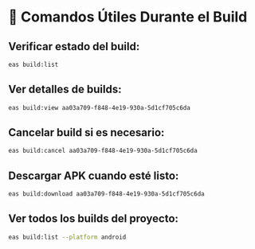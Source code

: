 # 📱 Comandos Útiles Durante el Build

## Verificar estado del build:
```bash
eas build:list
```

## Ver detalles de builds:
```bash
eas build:view aa03a709-f848-4e19-930a-5d1cf705c6da
```

## Cancelar build si es necesario:
```bash
eas build:cancel aa03a709-f848-4e19-930a-5d1cf705c6da
```

## Descargar APK cuando esté listo:
```bash
eas build:download aa03a709-f848-4e19-930a-5d1cf705c6da
```

## Ver todos los builds del proyecto:
```bash
eas build:list --platform android
```
